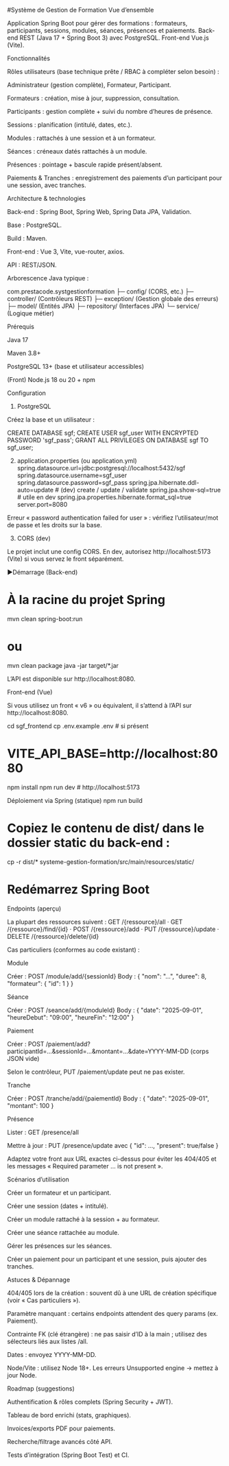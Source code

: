 #Système de Gestion de Formation 
Vue d’ensemble

Application Spring Boot pour gérer des formations : formateurs, participants, sessions, modules, séances, présences et paiements.
Back-end REST (Java 17 + Spring Boot 3) avec PostgreSQL. Front-end Vue.js (Vite).

Fonctionnalités

Rôles utilisateurs (base technique prête / RBAC à compléter selon besoin) :

Administrateur (gestion complète), Formateur, Participant.

Formateurs : création, mise à jour, suppression, consultation.

Participants : gestion complète + suivi du nombre d’heures de présence.

Sessions : planification (intitulé, dates, etc.).

Modules : rattachés à une session et à un formateur.

Séances : créneaux datés rattachés à un module.

Présences : pointage + bascule rapide présent/absent.

Paiements & Tranches : enregistrement des paiements d’un participant pour une session, avec tranches.

Architecture & technologies

Back-end : Spring Boot, Spring Web, Spring Data JPA, Validation.

Base : PostgreSQL.

Build : Maven.

Front-end : Vue 3, Vite, vue-router, axios.

API : REST/JSON.

Arborescence Java typique :

com.prestacode.systgestionformation
├─ config/               (CORS, etc.)
├─ controller/           (Contrôleurs REST)
├─ exception/            (Gestion globale des erreurs)
├─ model/                (Entités JPA)
├─ repository/           (Interfaces JPA)
└─ service/              (Logique métier)

Prérequis

Java 17

Maven 3.8+

PostgreSQL 13+ (base et utilisateur accessibles)

(Front) Node.js 18 ou 20 + npm

Configuration
1) PostgreSQL

Créez la base et un utilisateur :

CREATE DATABASE sgf;
CREATE USER sgf_user WITH ENCRYPTED PASSWORD 'sgf_pass';
GRANT ALL PRIVILEGES ON DATABASE sgf TO sgf_user;

2) application.properties (ou application.yml)
   spring.datasource.url=jdbc:postgresql://localhost:5432/sgf
   spring.datasource.username=sgf_user
   spring.datasource.password=sgf_pass
   spring.jpa.hibernate.ddl-auto=update   # (dev) create / update / validate
   spring.jpa.show-sql=true               # utile en dev
   spring.jpa.properties.hibernate.format_sql=true
   server.port=8080


Erreur « password authentication failed for user » : vérifiez l’utilisateur/mot de passe et les droits sur la base.

3) CORS (dev)

Le projet inclut une config CORS. En dev, autorisez http://localhost:5173 (Vite) si vous servez le front séparément.

▶Démarrage (Back-end)
# À la racine du projet Spring
mvn clean spring-boot:run
# ou
mvn clean package
java -jar target/*.jar


L’API est disponible sur http://localhost:8080.

Front-end (Vue)

Si vous utilisez un front « v6 » ou équivalent, il s’attend à l’API sur http://localhost:8080.

cd sgf_frontend
cp .env.example .env   # si présent
# VITE_API_BASE=http://localhost:8080

npm install
npm run dev            # http://localhost:5173

Déploiement via Spring (statique)
npm run build
# Copiez le contenu de dist/ dans le dossier static du back-end :
cp -r dist/* systeme-gestion-formation/src/main/resources/static/
# Redémarrez Spring Boot

Endpoints (aperçu)

La plupart des ressources suivent :
GET /{ressource}/all · GET /{ressource}/find/{id} · POST /{ressource}/add · PUT /{ressource}/update · DELETE /{ressource}/delete/{id}

Cas particuliers (conformes au code existant) :

Module

Créer : POST /module/add/{sessionId}
Body : { "nom": "...", "duree": 8, "formateur": { "id": 1 } }

Séance

Créer : POST /seance/add/{moduleId}
Body : { "date": "2025-09-01", "heureDebut": "09:00", "heureFin": "12:00" }

Paiement

Créer : POST /paiement/add?participantId=...&sessionId=...&montant=...&date=YYYY-MM-DD
(corps JSON vide)

Selon le contrôleur, PUT /paiement/update peut ne pas exister.

Tranche

Créer : POST /tranche/add/{paiementId}
Body : { "date": "2025-09-01", "montant": 100 }

Présence

Lister : GET /presence/all

Mettre à jour : PUT /presence/update avec { "id": ..., "present": true/false }

Adaptez votre front aux URL exactes ci-dessus pour éviter les 404/405 et les messages « Required parameter … is not present ».

Scénarios d’utilisation

Créer un formateur et un participant.

Créer une session (dates + intitulé).

Créer un module rattaché à la session + au formateur.

Créer une séance rattachée au module.

Gérer les présences sur les séances.

Créer un paiement pour un participant et une session, puis ajouter des tranches.

Astuces & Dépannage

404/405 lors de la création : souvent dû à une URL de création spécifique (voir « Cas particuliers »).

Paramètre manquant : certains endpoints attendent des query params (ex. Paiement).

Contrainte FK (clé étrangère) : ne pas saisir d’ID à la main ; utilisez des sélecteurs liés aux listes /all.

Dates : envoyez YYYY-MM-DD.

Node/Vite : utilisez Node 18+. Les erreurs Unsupported engine → mettez à jour Node.

Roadmap (suggestions)

Authentification & rôles complets (Spring Security + JWT).

Tableau de bord enrichi (stats, graphiques).

Invoices/exports PDF pour paiements.

Recherche/filtrage avancés côté API.

Tests d’intégration (Spring Boot Test) et CI.

